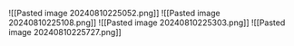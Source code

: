 ![[Pasted image 20240810225052.png]]
![[Pasted image 20240810225108.png]]
![[Pasted image 20240810225303.png]]
![[Pasted image 20240810225727.png]]